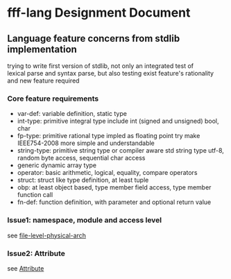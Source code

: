 # fff-lang Designment Document

## Language feature concerns from stdlib implementation

trying to write first version of stdlib, not only an integrated test of  
lexical parse and syntax parse, but also testing exist feature's rationality  
and new feature required

### Core feature requirements

  - var-def: variable definition, static type
  - int-type: primitive integral type
    include int (signed and unsigned) bool, char
  - fp-type: primitive rational type impled as floating point
    try make IEEE754-2008 more simple and understandable
  - string-type: primitive string type or compiler aware std string type
    utf-8, random byte access, sequential char access
  - generic dynamic array type
  - operator: basic arithmetic, logical, equality, compare operators
  - struct: struct like type definition, at least tuple
  - obp: at least object based, 
    type member field access, type member function call
  - fn-def: function definition, with parameter and optional return value

### Issue1: namespace, module and access level

see [file-level-physical-arch](file-level-physical-arch.md)

### Issue2: Attribute

see [Attribute](attribute.md)


